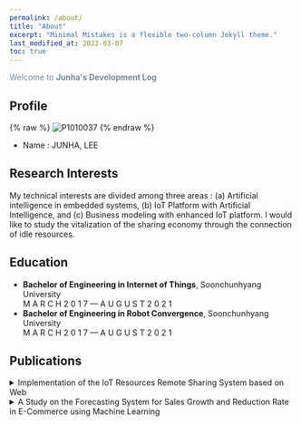 ```yaml
---
permalink: /about/
title: "About"
excerpt: "Minimal Mistakes is a flexible two-column Jekyll theme."
last_modified_at: 2022-03-07
toc: true
---
```

<span style="color:lightslategray"> Welcome to **Junha's Development Log** </span>



## Profile
{% raw %} ![P1010037](../assets/images/about/P1010037.PNG) {% endraw %}

* Name : JUNHA, LEE

## Research Interests
My technical interests are divided among three areas : (a) Artificial intelligence in
embedded systems, (b) IoT Platform with Artificial Intelligence, and (c) Business
modeling with enhanced IoT platform. I would like to study the vitalization of the
sharing economy through the connection of idle resources.

## Education
* **Bachelor of Engineering in Internet of Things**, Soonchunhyang University<br/>
  M A R C H 2 0 1 7 — A U G U S T 2 0 2 1
* **Bachelor of Engineering in Robot Convergence**, Soonchunhyang University<br/>
  M A R C H 2 0 1 7 — A U G U S T 2 0 2 1

## Publications

<details markdown="1"> <summary>Implementation of the IoT Resources Remote Sharing System based on Web</summary>  KICS Summer General Academic Conference. p1262-p1263<br/>
A U G U S T 2 0 2 0  </details>



<details markdown="1"> <summary>A Study on the Forecasting System for Sales Growth and Reduction Rate in E-Commerce using Machine Learning</summary>  KICS Summer General Academic Conference. P1264-p1265<br/>
A U G U S T 2 0 2 0



## Research experience

1. <details markdown="1"> <summary>Development and Verification of Manufacturing System for anthracite Screening and Corrosive Paste</summary>  J U LY 2 0 2 0 — F E B R U A R Y 2 0 2 1<br/>
    organization: Ministry of SMEs and Startups<br/>
    Role: research assistant<br/>

- Darkflow with raspberry pi to develop anthracite detection system
- CRNN to high accuracy object detection

2. <details markdown="1"> <summary>ESS-IoT Smart Convergence Technology Advanced Track</summary>  M A R C H 2 0 2 0 — M A R C H 2 0 2 1<br/>
    organization: Korea Energy Technology Evaluation and Planning<br/>
    Role: research assistant<br/>
  - Imitation learning by HVAC to develop ESS-IoT system
  - RNN to forecast optimal Energy Consumption
  - DDPG to effective ESS-IoT system

## Patent

**HOME ENERGY MANAGEMENT SYSTEM**

- Application number : 10-2021-0029687
- Application date : 2021-03-05
- Inventors : Daehee Kim/Truong Dinh Huy/Junha Lee

## Other Projects

<details markdown="1"> <summary>Gaussian Random Paths for Real-Time Motion Planning</summary>   N O V E M B E R 2 0 2 1 —  J A N U A R Y 2 0 2 2<br/> Gousian process, Pykin



<details markdown="1"> <summary>Lecture about Tensorflow developer certificate</summary>   M A R C H 2 0 2 1 —  N O V E M B E R 2 0 2 1<br/>
Tensorflow, keras



<details markdown="1"> <summary>Stress management by interlocking wearable watch with smart phone</summary>   M A R C H 2 0 1 9 — M A R C H 2 0 2 1<br/>
Design Thinking , Business Modeling, Adobe XD, Android application developing, Tizen application developing



<details markdown="1"> <summary>Blood donation platform using Ethereum smart contract</summary>   J U LY 2 0 2 0 — A U G U S T 2 0 2 0<br/>
Node.js, flask



<details markdown="1"> 
<summary>Voting system using Ethereum smart contract</summary>   J U LY 2 0 1 9 — A U G U S T 2 0 1 9<br/> Block chain, Solidity



<details markdown="1"> 
<summary>Improvement of sitting disease using mobius</summary>   M A R C H 2 0 1 9 — M AY 2 0 1 9<br/> oneM2M IoT Server Platform



## Awards and Honors

- **Smart Mobility Living Lab grand prize**,
  Incheon Metropolitan City Mayor
- **Game Start-up Support Project (10000$)**,
  korea creative content agency
- **Student Startup Prospective Team 300 Competition scholarship**,
  Ministry of Education
- **Healthcare Start-up Item Competition excellence award**,
  Soonchunhyang University
- **Global Entrepreneurship Program scholarship**, Soonchunhyang University
- **Full scholarship,** Soonchunhyang University

## Internships

- **Researcher, Graduate School of AI, CHUNG-ANG University , Seoul**
- **Researcher, Graduate School of Information, YONSEI University, Seoul**

## Additional Information

**IoT Network Laboratory Researcher**<br/>

## Contact

* Email : junha4304@gmail.com<br/>
* Git :[https://github.com/junha-lee](https://github.com/junha-lee)<br/>
* Blog :[https://junsoultour.blogspot.com](https://junsoultour.blogspot.com)<br/>
* Address : 73, Siheung-daero, Geumcheon-gu, Seoul, Republic of Korea<br/>

